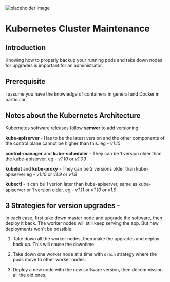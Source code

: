 ![placeholder image](https://images.unsplash.com/photo-1551288049-bebda4e38f71?ixlib=rb-1.2.1&ixid=eyJhcHBfaWQiOjEyMDd9&auto=format&fit=crop&w=1200&q=80)

# Kubernetes Cluster Maintenance

## Introduction
Knowing how to properly backup your running pods and take down nodes for upgrades is important for an administrator.

## Prerequisite

I assume you have the knowledge of containers in general and Docker in particular.

## Notes about the Kubernetes Architecture

Kubernetes software releases follow **semver** to add versioning.

**kube-apiserver** - Has to be the latest version and the other components of the control plane cannot be higher than this. eg - _v1.10_

**control-manager** and **kube-scheduler** - They can be 1 version older than the kube-apiserver. eg - _v1.10_ or _v1.09_

**kubelet** and **kube-proxy** - They can be 2 versions older than kube-apiserver eg - _v1.10_ or _v1.9_ or _v1.8_

**kubectl** - It can be 1 verion later than kube-apiserver, same as kube-apiserver or 1 version older. eg - _v1.11_ or _v1.10_ or _v1.9_


## 3 Strategies for version upgrades -

In each case, first take down master node and upgrade the software, then deploy it back. The worker nodes will still keep serving the app. But new deployments won't be possible.

1. Take down all the worker nodes, then make the upgrades and deploy back up. This will cause the downtime.

2. Take down one worker node at a time with `drain` strategy where the pods move to other worker nodes.

3. Deploy a new node with the new software version, then decommission all the old ones.
